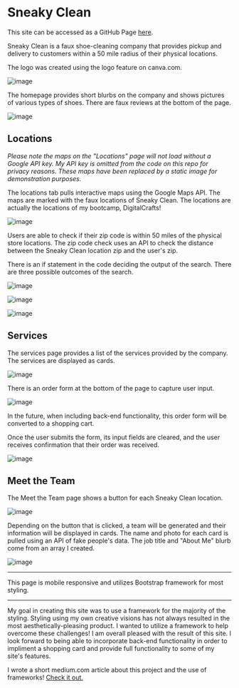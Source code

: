 # Sneaky Clean

This site can be accessed as a GitHub Page [here](https://wsvoboda.github.io/sneakyclean/).

Sneaky Clean is a faux shoe-cleaning company that provides pickup and delivery to customers within a 50 mile radius of their physical locations.

The logo was created using the logo feature on canva.com.

![image](https://user-images.githubusercontent.com/78281930/114891693-b6786000-9dd1-11eb-85e7-a07a3c801e83.png)

The homepage provides short blurbs on the company and shows pictures of various types of shoes. There are faux reviews at the bottom of the page.

![image](https://user-images.githubusercontent.com/78281930/114892002-fe978280-9dd1-11eb-8daf-3356433a9659.png)

## Locations

_Please note the maps on the "Locations" page will not load without a Google API key. My API key is omitted from the code on this repo for privacy reasons. These maps have been replaced by a static image for demonstration purposes._

The locations tab pulls interactive maps using the Google Maps API. The maps are marked with the faux locations of Sneaky Clean. The locations are actually the locations of my bootcamp, DigitalCrafts!

![image](https://user-images.githubusercontent.com/78281930/114892537-79609d80-9dd2-11eb-9508-a2117055b128.png)

Users are able to check if their zip code is within 50 miles of the physical store locations. The zip code check uses an API to check the distance between the Sneaky Clean location zip and the user's zip.

There is an if statement in the code deciding the output of the search. There are three possible outcomes of the search.

![image](https://user-images.githubusercontent.com/78281930/114893258-26d3b100-9dd3-11eb-9f4e-70d0fea0bb51.png)

![image](https://user-images.githubusercontent.com/78281930/114893373-3e129e80-9dd3-11eb-9e92-ff6e089df4f9.png)

![image](https://user-images.githubusercontent.com/78281930/114893416-4b2f8d80-9dd3-11eb-9dd3-bb5d33bc2650.png)

## Services

The services page provides a list of the services provided by the company. The services are displayed as cards.

![image](https://user-images.githubusercontent.com/78281930/114894306-2556b880-9dd4-11eb-8137-f4f80add1c04.png)

There is an order form at the bottom of the page to capture user input.

![image](https://user-images.githubusercontent.com/78281930/114894472-46b7a480-9dd4-11eb-9cd4-f4136296cfd2.png)

In the future, when including back-end functionality, this order form will be converted to a shopping cart.

Once the user submits the form, its input fields are cleared, and the user receives confirmation that their order was received.

![image](https://user-images.githubusercontent.com/78281930/114894771-8a121300-9dd4-11eb-87b6-c6af5a13ad21.png)

## Meet the Team

The Meet the Team page shows a button for each Sneaky Clean location.

![image](https://user-images.githubusercontent.com/78281930/114894975-b332a380-9dd4-11eb-8ef1-1d4129207bd8.png)

Depending on the button that is clicked, a team will be generated and their information will be displayed in cards. The name and photo for each card is pulled using an API of fake people's data. The job title and "About Me" blurb come from an array I created.

![image](https://user-images.githubusercontent.com/78281930/114895437-1fada280-9dd5-11eb-9e8a-d021d8a5797f.png)

---

This page is mobile responsive and utilizes Bootstrap framework for most styling.

---

My goal in creating this site was to use a framework for the majority of the styling. Styling using my own creative visions has not always resulted in the most aesthetically-pleasing product. I wanted to utilize a framework to help overcome these challenges! I am overall pleased with the result of this site. I look forward to being able to incorporate back-end functionality in order to impliment a shopping card and provide full functionality to some of my site's features.

I wrote a short medium.com article about this project and the use of frameworks! [Check it out.](https://whitney-svoboda.medium.com/overcoming-framework-fears-fe3eceaad9dd)
